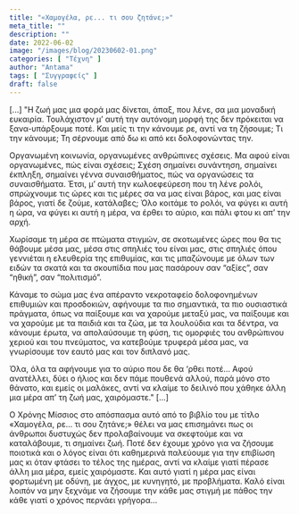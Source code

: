 ```yaml
---
title: "«Χαμογέλα, ρε... τι σου ζητάνε;»"
meta_title: ""
description: ""
date: 2022-06-02
image: "/images/blog/20230602-01.png"
categories: [ "Τέχνη" ]
author: "Antama"
tags: [ "Συγγραφείς" ]
draft: false
---
```


[...] "Η ζωή μας μια φορά μας δίνεται, άπαξ, που λένε, σα μια μοναδική ευκαιρία. Τουλάχιστον μ’ αυτή την αυτόνομη μορφή
της δεν πρόκειται να ξανα-υπάρξουμε ποτέ. Και μείς τι την κάνουμε ρε, αντί να τη ζήσουμε; Τι την κάνουμε; Τη σέρνουμε
από δω κι από κει δολοφονώντας την.

Οργανωμένη κοινωνία, οργανωμένες ανθρώπινες σχέσεις. Μα αφού είναι οργανωμένες, πώς είναι σχέσεις; Σχέση σημαίνει
συνάντηση, σημαίνει έκπληξη, σημαίνει γέννα συναισθήματος, πώς να οργανώσεις τα συναισθήματα.
Έτσι, μ’ αυτή την κωλοεφεύρεση που τη λένε ρολόι, σπρώχνουμε τις ώρες και τις μέρες σα να μας είναι βάρος, και μας είναι
βάρος, γιατί δε ζούμε, κατάλαβες; Όλο κοιτάμε το ρολόι, να φύγει κι αυτή η ώρα, να φύγει κι αυτή η μέρα, να έρθει το
αύριο, και πάλι φτου κι απ’ την αρχή.

Χωρίσαμε τη μέρα σε πτώματα στιγμών, σε σκοτωμένες ώρες που θα τις θάβουμε μέσα μας, μέσα στις σπηλιές του είναι μας,
στις σπηλιές όπου γεννιέται η ελευθερία της επιθυμίας, και τις μπαζώνουμε με όλων των ειδών τα σκατά και τα σκουπίδια
που μας πασάρουν σαν “αξίες”, σαν “ηθική”, σαν “πολιτισμό”.

Κάναμε το σώμα μας ένα απέραντο νεκροταφείο δολοφονημένων επιθυμιών και προσδοκιών, αφήνουμε τα πιο σημαντικά, τα πιο
ουσιαστικά πράγματα, όπως να παίξουμε και να χαρούμε μεταξύ μας, να παίξουμε και να χαρούμε με τα παιδιά και τα ζώα, με
τα λουλούδια και τα δέντρα, να κάνουμε έρωτα, να απολαύσουμε τη φύση, τις ομορφιές του ανθρώπινου χεριού και του
πνεύματος, να κατεβούμε τρυφερά μέσα μας, να γνωρίσουμε τον εαυτό μας και τον διπλανό μας.

Όλα, όλα τα αφήνουμε για το αύριο που δε θα ‘ρθει ποτέ… Αφού ανατέλλει, δύει ο ήλιος και δεν πάμε πουθενά αλλού, παρά
μόνο στο θάνατο, και εμείς οι μαλάκες, αντί να κλαίμε το δειλινό που χάθηκε άλλη μια μέρα απ’ τη ζωή μας,
χαιρόμαστε." [...]

Ο Χρόνης Μίσσιος στο απόσπασμα αυτό από το βιβλίο του με τίτλο «Χαμογέλα, ρε... τι σου ζητάνε;» θέλει να μας επισημάνει
πως οι άνθρωποι δυστυχώς δεν προλαβαίνουμε να σκεφτούμε και να καταλάβουμε, τι σημαίνει ζωή. Ποτέ δεν έχουμε χρόνο για
να ζήσουμε ποιοτικά και ο λόγος είναι ότι καθημερινά παλεύουμε για την επιβίωση μας κι όταν φτάσει το τέλος της ημέρας,
αντί να κλαίμε γιατί πέρασε άλλη μια μέρα, εμείς χαιρόμαστε. Και αυτό γιατί η μέρα μας είναι φορτωμένη με οδύνη, με
άγχος, με κυνηγητό, με προβλήματα. Καλό είναι λοιπόν να μην ξεχνάμε να ζήσουμε την κάθε μας στιγμή με πάθος την κάθε
γιατί ο χρόνος περνάει γρήγορα...
